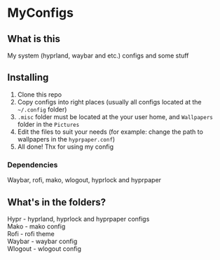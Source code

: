 # MyConfigs
## What is this
  My system (hyprland, waybar and etc.) configs and some stuff

## Installing
  1. Clone this repo
  2. Copy configs into right places (usually all configs located at the `~/.config` folder)
  3. `.misc` folder must be located at the your user home, and `Wallpapers` folder in the `Pictures`
  4. Edit the files to suit your needs (for example: change the path to wallpapers in the `hyprpaper.conf`)
  5. All done! Thx for using my config

### Dependencies
   Waybar, rofi, mako, wlogout, hyprlock and hyprpaper 

## What's in the folders?
  Hypr - hyprland, hyprlock and hyprpaper configs <br>
  Mako - mako config <br>
  Rofi - rofi theme <br>
  Waybar - waybar config <br>
  Wlogout - wlogout config
  
